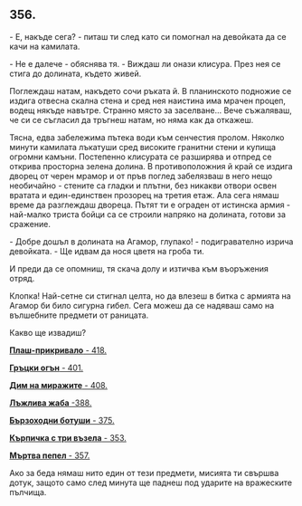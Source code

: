 ## 356.


\- Е, накъде сега? - питаш ти след като си помогнал на девойката да
се качи на камилата.

\- Не е далече - обяснява тя. - Виждаш ли онази клисура. През нея се
стига до долината, където живей.

Поглеждаш натам, накъдето сочи ръката й. В планинското подножие
се издига отвесна скална стена и сред нея наистина има мрачен
процеп, водещ някъде навътре. Странно място за заселване... Вече
съжаляваш, че си се съгласил да тръгнеш натам, но няма как да
откажеш.

Тясна, едва забележима пътека води към сенчестия пролом. Няколко
минути камилата лъкатуши сред високите гранитни стени и купища
огромни камъни. Постепенно клисурата се разширява и отпред се
открива просторна зелена долина. В противоположния й край се
издига дворец от черен мрамор и от пръв поглед забелязваш в него
нещо необичайно - стените са гладки и плътни, без никакви отвори
освен вратата и един-единствен прозорец на третия етаж. Ала сега
нямаш време да разглеждаш двореца. Пътят ти е ограден от истинска
армия - най-малко триста бойци са се строили напряко на долината,
готови за сражение.

\- Добре дошъл в долината на Агамор, глупако! - подигравателно
изрича девойката. - Ще идвам да нося цветя на гроба ти.

И преди да се опомниш, тя скача долу и изтичва към въоръжения
отряд.

Клопка! Най-сетне си стигнал целта, но да влезеш в битка с армията
на Агамор би било сигурна гибел. Сега можеш да се надяваш само на
вълшебните предмети от раницата. 

Какво ще извадиш?

[**Плаш-прикривало** - 418.](./418)

[**Гръцки огън** - 401.](./401)

[**Дим на миражите** - 408.](./408)

[**Лъжлива жаба** -388.](./388)

[**Бързоходни ботуши** - 375.](./375)

[**Кърпичка с три възела** - 353.](./353)

[**Мъртва пепел** - 357.](./357)

Ако за беда нямаш нито един от тези предмети, мисията ти свършва
дотук, защото само след минута ще паднеш под ударите на
вражеските пълчища.
